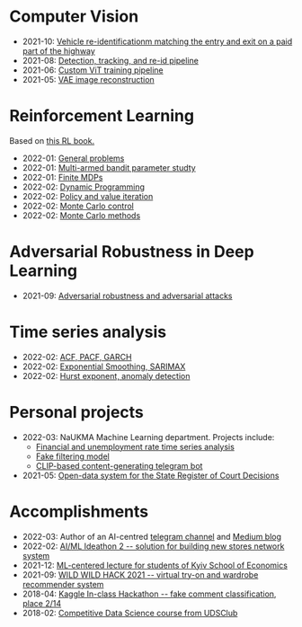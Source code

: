 # Computer Vision
* 2021-10: [Vehicle re-identificationm matching the entry and exit on a paid part of the highway](https://docs.google.com/presentation/d/1zZCBE86aHT9x0K1hhb9Rpat3yKQFjI0yq-DJpV3L2zE/edit?usp=sharing)
* 2021-08: [Detection, tracking, and re-id pipeline](https://github.com/righteousronin/Portfolio/tree/main/Computer%20Vision/Detection%2C%20re-id%2C%20and%20tracking)
* 2021-06: [Custom ViT training pipeline](https://github.com/righteousronin/Portfolio/tree/main/Computer%20Vision/Custom%20ViT%20pipeline)
* 2021-05: [VAE image reconstruction](https://github.com/righteousronin/Portfolio/tree/main/Computer%20Vision/VAE%20anime%20image%20reconstruction)

# Reinforcement Learning
Based on [this RL book.](http://incompleteideas.net/book/RLbook2020.pdf)
* 2022-01: [General problems](https://github.com/righteousronin/Portfolio/blob/main/Reinforcement%20Learning/1.%20General%20RL%20questions.pdf)
* 2022-01: [Multi-armed bandit parameter studty](https://github.com/righteousronin/Portfolio/blob/main/Reinforcement%20Learning/2.%20Multi-armed%20bandit%20paramter%20study.ipynb)
* 2022-01: [Finite MDPs](https://github.com/righteousronin/Portfolio/blob/main/Reinforcement%20Learning/3.%20Finite%20MDP.pdf)
* 2022-02: [Dynamic Programming](https://github.com/righteousronin/Portfolio/blob/main/Reinforcement%20Learning/4.%20Dynamic%20Programing.pdf)
* 2022-02: [Policy and value iteration](https://github.com/righteousronin/Portfolio/blob/main/Reinforcement%20Learning/4.%20Policy%20iteration%2C%20value%20iteration.ipynb)
* 2022-02: [Monte Carlo control](https://github.com/righteousronin/Portfolio/blob/main/Reinforcement%20Learning/5.%20Monte%20Carlo%20control.ipynb)
* 2022-02: [Monte Carlo methods](https://github.com/righteousronin/Portfolio/blob/main/Reinforcement%20Learning/5.%20Monte%20Carlo%20methods.pdf)

# Adversarial Robustness in Deep Learning
* 2021-09: [Adversarial robustness and adversarial attacks](https://docs.google.com/presentation/d/1yTowZfeE9WaqxIKDuJgQ2cmLCp_KEvNXYoj35iYVgz0/edit?usp=sharing)

# Time series analysis
* 2022-02: [ACF, PACF, GARCH](https://github.com/righteousronin/Portfolio/blob/main/Time%20Series/ACF.%20PACF.%20GARCH.ipynb)
* 2022-02: [Exponential Smoothing, SARIMAX](https://github.com/righteousronin/Portfolio/blob/main/Time%20Series/Exponential%20smoothing.%20SARIMA.ipynb)
* 2022-02: [Hurst exponent, anomaly detection](https://github.com/righteousronin/Portfolio/blob/main/Time%20Series/Hurst%20exponent.%20Anomaly%20detection.ipynb)

# Personal projects
* 2022-03: NaUKMA Machine Learning department. Projects include:
	* [Financial and unemployment rate time series analysis](https://colab.research.google.com/drive/1Jt-QHQIZvF7G0xzC_eV0klFD1nernmQi?usp=sharing)
	* [Fake filtering model](https://www.kaggle.com/lethaldiran/fake-no-fake-modeling)
	* [CLIP-based content-generating telegram bot](https://github.com/righteousronin/cyber-memebot)
* 2021-05: [Open-data system for the State Register of Court Decisions](http://ekmair.ukma.edu.ua/bitstream/handle/123456789/22455/Kuzmenko_Bakalavrska_robota.pdf?sequence=1&isAllowed=y)

# Accomplishments
* 2022-03: Author of an AI-centred [telegram channel](https://t.me/aicoven) and [Medium blog](https://righteous-ronin.medium.com)
* 2022-02: [AI/ML Ideathon 2 -- solution for building new stores network system](https://docs.google.com/presentation/d/1vPYM-vPZQ2GFgk9oqp5px6_QXoq0ZxqH/edit?usp=sharing&ouid=102286188667012603283&rtpof=true&sd=true)
* 2021-12: [ML-centered lecture for students of Kyiv School of Economics](https://gdsc.community.dev/events/details/developer-student-clubs-kyiv-school-of-economics-presents-machine-learning-vs-software-engineering-overview-of-ai-foundations-and-application-areas/)
* 2021-09: [WILD WILD HACK 2021 -- virtual try-on and wardrobe recommender system](https://youtu.be/M7cR-Sd4XU0)
* 2018-04: [Kaggle In-class Hackathon -- fake comment classification, place 2/14](https://www.kaggle.com/c/ds-ai-spring-hack/leaderboard)
* 2018-02: [Competitive Data Science course from UDSClub](https://github.com/righteousronin/UDSClub-HA)

